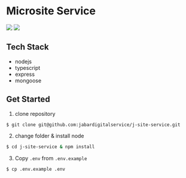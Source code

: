 # Microsite Service

<a href="https://codeclimate.com/github/jabardigitalservice/j-site-service/maintainability"><img src="https://api.codeclimate.com/v1/badges/8ec5ca563a4c57802f49/maintainability" /></a>
<a href="https://codeclimate.com/github/jabardigitalservice/j-site-service/test_coverage"><img src="https://api.codeclimate.com/v1/badges/8ec5ca563a4c57802f49/test_coverage" /></a>

## Tech Stack

-   nodejs
-   typescript
-   express
-   mongoose

## Get Started

1. clone repository

```bash
$ git clone git@github.com:jabardigitalservice/j-site-service.git
```

2. change folder & install node

```bash
$ cd j-site-service & npm install
```

3. Copy `.env` from `.env.example`

```bash
$ cp .env.example .env
```
